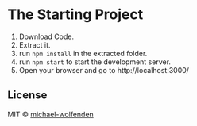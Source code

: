 # The Starting Project

1. Download Code.
1. Extract it.
1. run `npm install` in the extracted folder.
1. run `npm start` to start the development server.
1. Open your browser and go to http://localhost:3000/

## License

MIT © [michael-wolfenden](https://github.com/michael-wolfenden)
